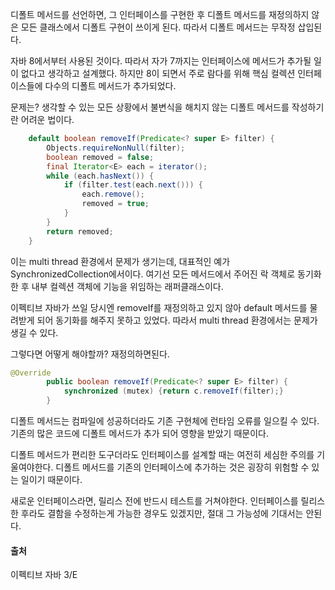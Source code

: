 디폴트 메서드를 선언하면, 그 인터페이스를 구현한 후 디폴트 메서드를 재정의하지 않은 모든 클래스에서 디폴트 구현이 쓰이게 된다. 따라서 디폴트 메서드는 무작정 삽입된다. 

자바 8에서부터 사용된 것이다. 따라서 자가 7까지는 인터페이스에 메서드가 추가될 일이 없다고 생각하고 설계했다. 하지만 8이 되면서 주로 람다를 위해 핵심 컬렉션 인터페이스들에 다수의 디폴트 메서드가 추가되었다. 

문제는? 생각할 수 있는 모든 상황에서 불변식을 해치지 않는 디폴트 메서드를 작성하기란 어려운 법이다. 

```java
    default boolean removeIf(Predicate<? super E> filter) {
        Objects.requireNonNull(filter);
        boolean removed = false;
        final Iterator<E> each = iterator();
        while (each.hasNext()) {
            if (filter.test(each.next())) {
                each.remove();
                removed = true;
            }
        }
        return removed;
    }
```
이는 multi thread 환경에서 문제가 생기는데, 대표적인 예가 SynchronizedCollection에서이다. 여기선 모든 메서드에서 주어진 락 객체로 동기화한 후 내부 컬렉션 객체에 기능을 위임하는 래퍼클래스이다. 

이펙티브 자바가 쓰일 당시엔 removeIf를 재정의하고 있지 않아 default 메서드를 물려받게 되어 동기화를 해주지 못하고 있었다. 따라서 multi thread 환경에서는 문제가 생길 수 있다. 

그렇다면 어떻게 해야할까? 재정의하면된다. 

```java
@Override
        public boolean removeIf(Predicate<? super E> filter) {
            synchronized (mutex) {return c.removeIf(filter);}
        }
```
디폴트 메서드는 컴파일에 성공하더라도 기존 구현체에 런타임 오류를 일으킬 수 있다. 기존의 많은 코드에 디폴트 메서드가 추가 되어 영향을 받았기 때문이다. 

디폴트 메서드가 편리한 도구더라도 인터페이스를 설계할 때는 여전히 세심한 주의를 기울여야한다. 디폴트 메서드를 기존의 인터페이스에 추가하는 것은 굉장히 위험할 수 있는 일이기 때문이다. 

새로운 인터페이스라면, 릴리스 전에 반드시 테스트를 거쳐야한다. 인터페이스를 릴리스한 후라도 결함을 수정하는게 가능한 경우도 있겠지만, 절대 그 가능성에 기대서는 안된다. 

#### 출처 
이펙티브 자바 3/E
